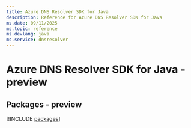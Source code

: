 ```yaml
---
title: Azure DNS Resolver SDK for Java
description: Reference for Azure DNS Resolver SDK for Java
ms.date: 09/11/2025
ms.topic: reference
ms.devlang: java
ms.service: dnsresolver
---
```

# Azure DNS Resolver SDK for Java - preview
## Packages - preview
[!INCLUDE [packages](dns-resolver-index.md)]
